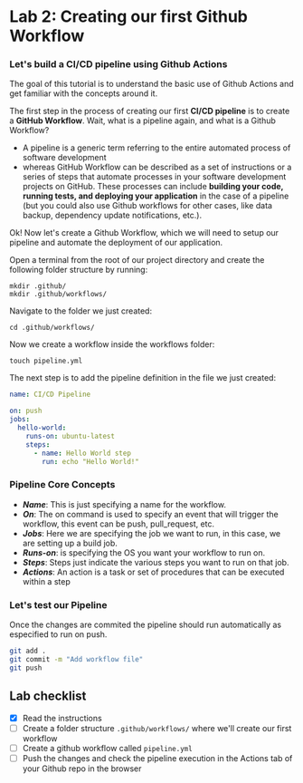 # Lab 2: Creating our first Github Workflow

### Let's build a CI/CD pipeline using Github Actions

The goal of this tutorial is to understand the basic use of Github Actions and get familiar with the concepts around it.

The first step in the process of creating our first **CI/CD pipeline** is to create a **GitHub Workflow**. Wait, what is a pipeline again, and what is a Github Workflow?    
* A pipeline is a generic term referring to the entire automated process of software development
* whereas GitHub Workflow can be described as a set of instructions or a series of steps that automate processes in your software development projects on GitHub. These processes can include **building your code, running tests, and deploying your application** in the case of a pipeline (but you could also use Github workflows for other cases, like data backup, dependency update notifications, etc.).

Ok! Now let's create a Github Workflow, which we will need to setup our pipeline and automate the deployment of our application. 

Open a terminal from the root of our project directory and create the following folder structure by running:

```
mkdir .github/
mkdir .github/workflows/
```

Navigate to the folder we just created:

```
cd .github/workflows/
```

Now we create a workflow inside the workflows folder:

```
touch pipeline.yml
```

The next step is to add the pipeline definition in the file we just created:

```yml
name: CI/CD Pipeline

on: push
jobs:
  hello-world:
    runs-on: ubuntu-latest
    steps:
      - name: Hello World step
        run: echo "Hello World!"
```

### Pipeline Core Concepts

- **_Name_**: This is just specifying a name for the workflow.
- **_On_**: The on command is used to specify an event that will trigger the workflow, this event can be push, pull_request, etc.
- **_Jobs_**: Here we are specifying the job we want to run, in this case, we are setting up a build job.
- **_Runs-on_**: is specifying the OS you want your workflow to run on.
- **_Steps_**: Steps just indicate the various steps you want to run on that job.
- **_Actions_**: An action is a task or set of procedures that can be executed within a step
  
### Let's test our Pipeline

Once the changes are commited the pipeline should run automatically as especified to run on push.

```bash
git add .
git commit -m "Add workflow file"
git push
```


## Lab checklist

- [x] Read the instructions
- [ ] Create a folder structure `.github/workflows/` where we'll create our first workflow
- [ ] Create a github workflow called `pipeline.yml`
- [ ] Push the changes and check the pipeline execution in the Actions tab of your Github repo in the browser
